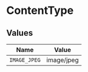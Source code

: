 # ContentType


## Values

| Name         | Value        |
| ------------ | ------------ |
| `IMAGE_JPEG` | image/jpeg   |